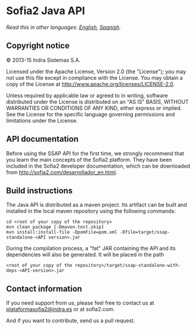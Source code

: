 # Sofia2 Java API

*Read this in other languages: [English](README.md), [Spanish](README.es.md).*

## Copyright notice

© 2013-15 Indra Sistemas S.A.

Licensed under the Apache License, Version 2.0 (the "License"); you may not use this file except in compliance with the License. You may obtain a copy of the License at http://www.apache.org/licenses/LICENSE-2.0.

Unless required by applicable law or agreed to in writing, software distributed under the License is distributed on an "AS IS" BASIS, WITHOUT WARRANTIES OR CONDITIONS OF ANY KIND, either express or implied. See the License for the specific language governing permissions and limitations under the License.

## API documentation

Before using the SSAP API for the first time, we strongly recommend that you learn the main concepts of the Sofia2 platform. They have been included in the Sofia2 developer documentation, which can be downloaded from http://sofia2.com/desarrollador_en.html.

## Build instructions

The Java API is distributed as a maven project. Its artifact can be built and installed in the local maven repository using the following commands:

```
cd <root of your copy of the repository>
mvn clean package [-Dmaven.test.skip]
mvn install:install-file -DpomFile=pom.xml -Dfile=target/ssap-standalone-<API version>.jar
```

During the compilation process, a "fat" JAR containing the API and its dependencies will also be generated. It will be placed in the path

```
<root of your copy of the repository>/target/ssap-standalone-with-deps-<API-version>.jar
```

## Contact information

If you need support from us, please feel free to contact us at [plataformasofia2@indra.es](mailto:plataformasofia2@indra.es) or at sofia2.com.

And if you want to contribute, send us a pull request.
